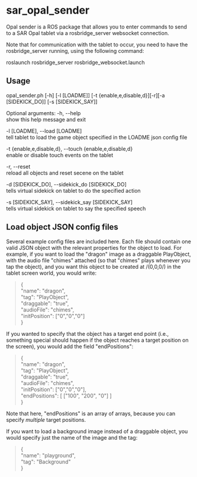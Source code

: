 # sar\_opal\_sender
Opal sender is a ROS package that allows you to enter commands to send to a SAR Opal tablet via a rosbridge\_server websocket connection.

Note that for communication with the tablet to occur, you need to have the rosbridge\_server running, using the following command:

roslaunch rosbridge\_server rosbridge\_websocket.launch

## Usage
opal\_sender.ph \[-h\] \[-l \[LOADME\]\] \[-t \{enable,e,disable,d\}\]\[-r\]\[-a \[SIDEKICK\_DO\]\] \[-s \[SIDEKICK\_SAY\]\]

Optional arguments:
-h, --help  
show this help message and exit

-l \[LOADME\], --load \[LOADME\]  
tell tablet to load the game object specified in the LOADME json config file

-t \{enable,e,disable,d\}, --touch \{enable,e,disable,d\}  
enable or disable touch events on the tablet

-r, --reset  
reload all objects and reset secene on the tablet

-d \[SIDEKICK\_DO\], --sidekick\_do \[SIDEKICK\_DO\]  
tells virtual sidekick on tablet to do the specified action

-s [SIDEKICK\_SAY], --sidekick\_say [SIDEKICK\_SAY]  
tells virtual sidekick on tablet to say the specified speech

## Load object JSON config files
Several example config files are included here. Each file should contain one valid JSON object with the relevant properties for the object to load. For example, if you want to load the "dragon" image as a draggable PlayObject, with the audio file "chimes" attached (so that "chimes" plays whenever you tap the object), and you want this object to be created at /(0,0,0/) in the tablet screen world, you would write:
> {  
>    "name": "dragon",  
>    "tag": "PlayObject",  
>    "draggable": "true",  
>    "audioFile": "chimes",  
>    "initPosition": ["0","0","0"]  
> }

If you wanted to specify that the object has a target end point (i.e., something special should happen if the object reaches a target position on the screen), you would add the field "endPositions":
> {  
>    "name": "dragon",  
>    "tag": "PlayObject",  
>    "draggable": "true",  
>    "audioFile": "chimes",  
>    "initPosition": ["0","0","0"],  
>    "endPositions": [ ["100", "200", "0"] ]  
> }

Note that here, "endPositions" is an array of arrays, because you can specify *multiple* target positions.

If you want to load a background image instead of a draggable object, you would specify just the name of the image and the tag:
> {  
>    "name": "playground",  
>    "tag": "Background"  
> }  

